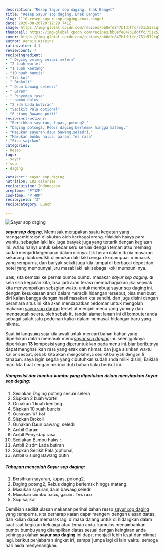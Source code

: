 ```yaml
---
description: "Resep Sayur sop daging, Enak Banget"
title: "Resep Sayur sop daging, Enak Banget"
slug: 1110-resep-sayur-sop-daging-enak-banget
date: 2020-08-26T20:12:28.741Z
image: https://img-global.cpcdn.com/recipes/bb0efe847b1ddffc/751x532cq70/sayur-sop-daging-foto-resep-utama.jpg
thumbnail: https://img-global.cpcdn.com/recipes/bb0efe847b1ddffc/751x532cq70/sayur-sop-daging-foto-resep-utama.jpg
cover: https://img-global.cpcdn.com/recipes/bb0efe847b1ddffc/751x532cq70/sayur-sop-daging-foto-resep-utama.jpg
author: Dennis Wilkins
ratingvalue: 4.1
reviewcount: 7
recipeingredient:
- " Daging potong sesuai selera"
- "2 buah wortel"
- "1 buah kentang"
- "10 buah buncis"
- "1/4 kol"
- " Brokoli"
- " Daun bawang seledri"
- " Garam"
- " Penyedap rasa"
- " Bumbu halus "
- "2 sdm Lada butiran"
- "Sedikit Pala optional"
- "6 siung Bawang putih"
recipeinstructions:
- "Bersihkan sayuran, kupas, potong2."
- "Daging potong2, Rebus daging berlemak hingga matang."
- "Masukan sayuran,daun bawang,seledri."
- "Masukan bumbu halus, garam. Tes rasa"
- "Siap sajikan"
categories:
- Resep
tags:
- sayur
- sop
- daging

katakunci: sayur sop daging 
nutrition: 182 calories
recipecuisine: Indonesian
preptime: "PT12M"
cooktime: "PT48M"
recipeyield: "3"
recipecategory: Lunch

---
```



![Sayur sop daging](https://img-global.cpcdn.com/recipes/bb0efe847b1ddffc/751x532cq70/sayur-sop-daging-foto-resep-utama.jpg)

<b><i>sayur sop daging</i></b>, Memasak merupakan suatu kegiatan yang menggembirakan dilakukan oleh berbagai orang. tidaklah hanya para wanita, sebagian laki laki juga banyak juga yang tertarik dengan kegiatan ini. walau hanya untuk sekedar seru seruan dengan teman atau memang sudah menjadi kegemaran dalam dirinya. tak heran dalam dunia masakan sekarang tidak sedikit ditemukan laki laki dengan kemampuan memasak yang sempurna, dan banyak sekali juga kita jumpai di berbagai depot dan hotel yang mempunyai juru masak laki laki sebagai koki mumpuni nya.

Baik, kita kembali ke perihal bumbu bumbu masakan <i>sayur sop daging</i>. di sela sela kegiatan kita, bisa jadi akan terasa membahagiakan jika sejenak kita menyempatkan sebagian waktu untuk membuat sayur sop daging ini. dengan kesuksesan anda dalam meracik hidangan tersebut, bisa membuat diri kalian bangga dengan hasil masakan kita sendiri. dan juga disini dengan perantara situs ini kita akan mendapatkan pedoman untuk mengolah makanan <u>sayur sop daging</u> tersebut menjadi menu yang yummy dan menggugah selera, oleh sebab itu tandai alamat laman ini di komputer anda sebagai salah satu pedoman kalian dalam memasak hidangan baru yang nikmat.




Saat ini langsung saja kita awali untuk mencari bahan bahan yang diperlukan dalam memasak menu <u><i>sayur sop daging</i></u> ini. seenggaknya diperlukan <b>13</b> komposisi yang diperuntuk kan pada menu ini. biar berikutnya dapat menghasilkan rasa yang enak dan nikmat. dan juga sisihkan waktu kalian sesaat, sebab kita akan mengolahnya sedikit banyak dengan <b>5</b> tahapan. saya ingin segala yang dibutuhkan sudah anda miliki disini, Baiklah mari kita buat dengan merinci dulu bahan baku berikut ini.

<!--inarticleads1-->

##### Komposisi dan bumbu-bumbu yang diperlukan dalam menyiapkan Sayur sop daging:

1. Sediakan  Daging potong sesuai selera
1. Siapkan 2 buah wortel
1. Gunakan 1 buah kentang
1. Siapkan 10 buah buncis
1. Gunakan 1/4 kol
1. Siapkan  Brokoli
1. Gunakan  Daun bawang, seledri
1. Ambil  Garam
1. Ambil  Penyedap rasa
1. Sediakan  Bumbu halus :
1. Ambil 2 sdm Lada butiran
1. Siapkan Sedikit Pala (optional)
1. Ambil 6 siung Bawang putih




<!--inarticleads2-->

##### Tahapan mengolah Sayur sop daging:

1. Bersihkan sayuran, kupas, potong2.
1. Daging potong2, Rebus daging berlemak hingga matang.
1. Masukan sayuran,daun bawang,seledri.
1. Masukan bumbu halus, garam. Tes rasa
1. Siap sajikan




Demikian sedikit ulasan makanan perihal bahan resep <u>sayur sop daging</u> yang sempurna. kita berharap kalian dapat mengerti dengan ulasan diatas, dan kalian dapat memasak lagi di masa datang untuk di hidangkan dalam saat saat kegiatan keluarga atau teman anda. kamu bs menambahkan bumbu bumbu yang ditampilkan diatas sesuai dengan keinginan anda, sehingga olahan <b>sayur sop daging</b> ini dapat menjadi lebih lezat dan nikmat lagi. berikut penjabaran singkat ini, sampai jumpa lagi di lain waktu. semoga hari anda menyenangkan.
